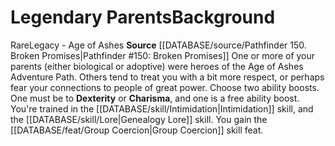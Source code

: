 ﻿---
ability: null
ability_boost: null
feat: null
id: '129'
name: Legendary Parents
prerequisite: null
rarity: null
rus_type_level: null
skill: null
source: '[[DATABASE/source/Pathfinder 150. Broken Promises|Pathfinder #150: Broken
  Promises]]'
subcategory: null
trait: null
type: null

---
# Legendary Parents<span class="item-type">Background</span>

<span class="trait-rare item-trait">Rare</span><span class="item-trait">Legacy - Age of Ashes</span>
**Source** [[DATABASE/source/Pathfinder 150. Broken Promises|Pathfinder #150: Broken Promises]]
One or more of your parents (either biological or adoptive) were heroes of the Age of Ashes Adventure Path. Others tend to treat you with a bit more respect, or perhaps fear your connections to people of great power.
Choose two ability boosts. One must be to **Dexterity** or **Charisma**, and one is a free ability boost.
You're trained in the [[DATABASE/skill/Intimidation|Intimidation]] skill, and the [[DATABASE/skill/Lore|Genealogy Lore]] skill. You gain the [[DATABASE/feat/Group Coercion|Group Coercion]] skill feat.